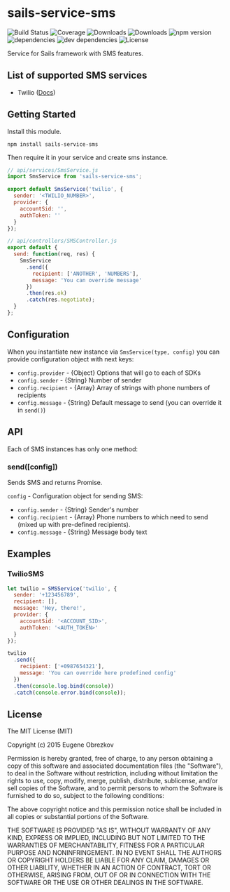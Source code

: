 # sails-service-sms

![Build Status](https://img.shields.io/travis/ghaiklor/sails-service-sms.svg)
![Coverage](https://img.shields.io/coveralls/ghaiklor/sails-service-sms.svg)
![Downloads](https://img.shields.io/npm/dm/sails-service-sms.svg)
![Downloads](https://img.shields.io/npm/dt/sails-service-sms.svg)
![npm version](https://img.shields.io/npm/v/sails-service-sms.svg)
![dependencies](https://img.shields.io/david/ghaiklor/sails-service-sms.svg)
![dev dependencies](https://img.shields.io/david/dev/ghaiklor/sails-service-sms.svg)
![License](https://img.shields.io/npm/l/sails-service-sms.svg)

Service for Sails framework with SMS features.

## List of supported SMS services

- Twilio ([Docs](http://twilio.github.io/twilio-node/))

## Getting Started

Install this module.

```shell
npm install sails-service-sms
```

Then require it in your service and create sms instance.

```javascript
// api/services/SmsService.js
import SmsService from 'sails-service-sms';

export default SmsService('twilio', {
  sender: '<TWILIO_NUMBER>',
  provider: {
    accountSid: '',
    authToken: ''
  }
});

// api/controllers/SMSController.js
export default {
  send: function(req, res) {
    SmsService
      .send({
        recipient: ['ANOTHER', 'NUMBERS'],
        message: 'You can override message'
      })
      .then(res.ok)
      .catch(res.negotiate);
  }
};
```

## Configuration

When you instantiate new instance via `SmsService(type, config)` you can provide configuration object with next keys:

- `config.provider` - {Object} Options that will go to each of SDKs
- `config.sender` - {String} Number of sender
- `config.recipient` - {Array} Array of strings with phone numbers of recipients
- `config.message` - {String} Default message to send (you can override it in `send()`)

## API

Each of SMS instances has only one method:

### send([config])

Sends SMS and returns Promise.

`config` - Configuration object for sending SMS:

  - `config.sender` - {String} Sender's number
  - `config.recipient` - {Array} Phone numbers to which need to send (mixed up with pre-defined recipients).
  - `config.message` - {String} Message body text

## Examples

### TwilioSMS

```javascript
let twilio = SMSService('twilio', {
  sender: '+123456789',
  recipient: [],
  message: 'Hey, there!',
  provider: {
    accountSid: '<ACCOUNT_SID>',
    authToken: '<AUTH_TOKEN>'
  }
});

twilio
  .send({
    recipient: ['+0987654321'],
    message: 'You can override here predefined config'
  })
  .then(console.log.bind(console))
  .catch(console.error.bind(console));
```

## License

The MIT License (MIT)

Copyright (c) 2015 Eugene Obrezkov

Permission is hereby granted, free of charge, to any person obtaining a copy
of this software and associated documentation files (the "Software"), to deal
in the Software without restriction, including without limitation the rights
to use, copy, modify, merge, publish, distribute, sublicense, and/or sell
copies of the Software, and to permit persons to whom the Software is
furnished to do so, subject to the following conditions:

The above copyright notice and this permission notice shall be included in all
copies or substantial portions of the Software.

THE SOFTWARE IS PROVIDED "AS IS", WITHOUT WARRANTY OF ANY KIND, EXPRESS OR
IMPLIED, INCLUDING BUT NOT LIMITED TO THE WARRANTIES OF MERCHANTABILITY,
FITNESS FOR A PARTICULAR PURPOSE AND NONINFRINGEMENT. IN NO EVENT SHALL THE
AUTHORS OR COPYRIGHT HOLDERS BE LIABLE FOR ANY CLAIM, DAMAGES OR OTHER
LIABILITY, WHETHER IN AN ACTION OF CONTRACT, TORT OR OTHERWISE, ARISING FROM,
OUT OF OR IN CONNECTION WITH THE SOFTWARE OR THE USE OR OTHER DEALINGS IN THE
SOFTWARE.
